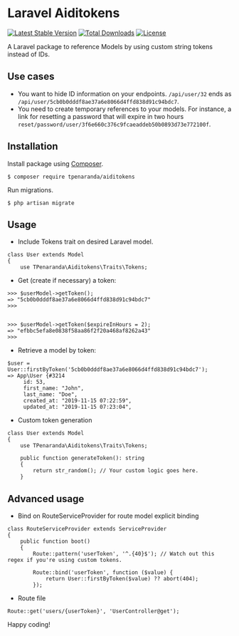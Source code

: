 # Laravel Aiditokens

[![Latest Stable Version](https://poser.pugx.org/tpenaranda/aiditokens/v/stable)](https://packagist.org/packages/tpenaranda/aiditokens) [![Total Downloads](https://poser.pugx.org/tpenaranda/aiditokens/downloads)](https://packagist.org/packages/tpenaranda/aiditokens) [![License](https://poser.pugx.org/tpenaranda/aiditokens/license)](https://packagist.org/packages/tpenaranda/aiditokens)

A Laravel package to reference Models by using custom string tokens instead of IDs.

## Use cases
- You want to hide ID information on your endpoints. `/api/user/32` ends as `/api/user/5cb0b0dddf8ae37a6e8066d4ffd838d91c94bdc7`.
- You need to create temporary references to your models. For instance, a link for resetting a password that will expire in two hours `reset/password/user/3f6e660c376c9fcaeaddeb50b0893d73e772100f`.

## Installation

Install package using [Composer](http://getcomposer.org).

    $ composer require tpenaranda/aiditokens

Run migrations.

    $ php artisan migrate

## Usage

- Include Tokens trait on desired Laravel model.

```
class User extends Model
{
    use TPenaranda\Aiditokens\Traits\Tokens;
```

- Get (create if necessary) a token:
```
>>> $userModel->getToken();
=> "5cb0b0dddf8ae37a6e8066d4ffd838d91c94bdc7"
>>>


>>> $userModel->getToken($expireInHours = 2);
=> "efbbc5efa8e0838f58aa86f2f20a468af8262a43"
>>>
```

- Retrieve a model by token:
```
$user = User::firstByToken('5cb0b0dddf8ae37a6e8066d4ffd838d91c94bdc7');
=> App\User {#3214
     id: 53,
     first_name: "John",
     last_name: "Doe",
     created_at: "2019-11-15 07:22:59",
     updated_at: "2019-11-15 07:23:04",

```

- Custom token generation

```
class User extends Model
{
    use TPenaranda\Aiditokens\Traits\Tokens;

    public function generateToken(): string
    {
        return str_random(); // Your custom logic goes here.
    }
```

## Advanced usage
- Bind on RouteServiceProvider for route model explicit binding

```
class RouteServiceProvider extends ServiceProvider
{
    public function boot()
    {
        Route::pattern('userToken', '^.{40}$'); // Watch out this regex if you're using custom tokens.

        Route::bind('userToken', function ($value) {
            return User::firstByToken($value) ?? abort(404);
        });
```

- Route file
```
Route::get('users/{userToken}', 'UserController@get');
```

Happy coding!